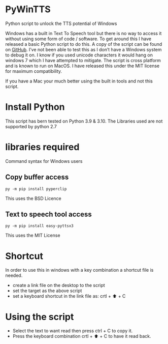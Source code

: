 # PyWinTTS
Python script to unlock the TTS potential of Windows

Windows has a built in Text To Speech tool but there is no way to access it without using some form of code / software. To get around this I have released a basic Python script to do this. A copy of the script can be found on [GitHub](https://github.com/kryton-me/PyWinTTS). I’ve not been able to test this as I don’t have a Windows system to debug it on. I know if you used unicode characters it would hang on windows 7 which I have attempted to mitigate. The script is cross platform and is known to run on MacOS. I have released this under the MIT license for maximum compatibility.

If you have a Mac your much better using the built in tools and not this script.

# Install Python
This script has bern tested on Python 3.9 & 3.10. The Libraries used are not supported by python 2.7

# libraries required
Command syntax for Windows users

## Copy buffer access

    py -m pip install pyperclip

This uses the BSD Licence

## Text to speech tool access

    py -m pip install easy-pyttsx3

This uses the MIT License

# Shortcut
In order to use this in windows with a key combination a shortcut file is needed. 
* create a link file on the desktop to the script
* set the target as the above script
* set a keyboard shortcut in the link file as: crtl + ⬆️ + C

# Using the script
* Select the text to want read then press ctrl + C to copy it.
* Press the keyboard combination crtl + ⬆️ + C to have it read back.